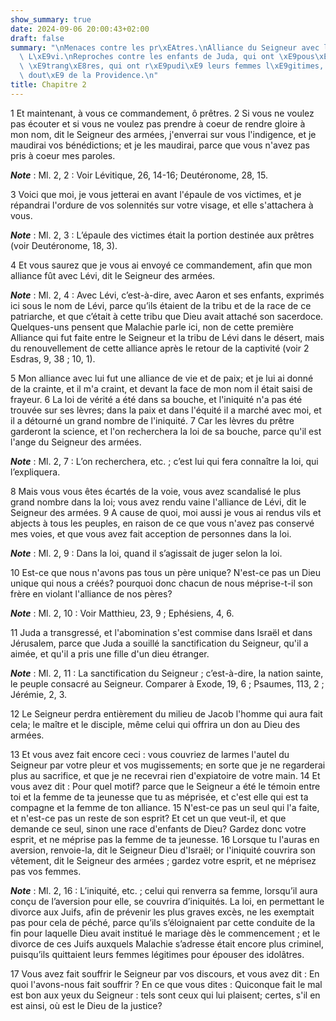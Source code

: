 ```yaml
---
show_summary: true
date: 2024-09-06 20:00:43+02:00
draft: false
summary: "\nMenaces contre les pr\xEAtres.\nAlliance du Seigneur avec la famille de\
  \ L\xE9vi.\nReproches contre les enfants de Juda, qui ont \xE9pous\xE9 des femmes\
  \ \xE9trang\xE8res, qui ont r\xE9pudi\xE9 leurs femmes l\xE9gitimes, et qui ont\
  \ dout\xE9 de la Providence.\n"
title: Chapitre 2
---
```





1 Et maintenant, à vous ce commandement, ô prêtres. 2 Si vous ne voulez pas écouter et si vous ne voulez pas prendre à coeur de rendre gloire à mon nom, dit le Seigneur des armées, j'enverrai sur vous l'indigence, et je maudirai vos bénédictions; et je les maudirai, parce que vous n'avez pas pris à coeur mes paroles.

***Note*** :  Ml. 2, 2 : Voir Lévitique, 26, 14-16; Deutéronome, 28, 15.

3 Voici que moi, je vous jetterai en avant l'épaule de vos victimes, et je répandrai l'ordure de vos solennités sur votre visage, et elle s'attachera à vous.

***Note*** :  Ml. 2, 3 : L’épaule des victimes était la portion destinée aux prêtres (voir Deutéronome, 18, 3).

4 Et vous saurez que je vous ai envoyé ce commandement, afin que mon alliance fût avec Lévi, dit le Seigneur des armées.

***Note*** :  Ml. 2, 4 : Avec Lévi, c’est-à-dire, avec Aaron et ses enfants, exprimés ici sous le nom de Lévi, parce qu’ils étaient de la tribu et de la race de ce patriarche, et que c’était à cette tribu que Dieu avait attaché son sacerdoce. Quelques-uns pensent que Malachie parle ici, non de cette première Alliance qui fut faite entre le Seigneur et la tribu de Lévi dans le désert, mais du renouvellement de cette alliance après le retour de la captivité (voir 2 Esdras, 9, 38 ; 10, 1).

5 Mon alliance avec lui fut une alliance de vie et de paix; et je lui ai donné de la crainte, et il m'a craint, et devant la face de mon nom il était saisi de frayeur. 6 La loi de vérité a été dans sa bouche, et l'iniquité n'a pas été trouvée sur ses lèvres; dans la paix et dans l'équité il a marché avec moi, et il a détourné un grand nombre de l'iniquité. 7 Car les lèvres du prêtre garderont la science, et l'on recherchera la loi de sa bouche, parce qu'il est l'ange du Seigneur des armées.

***Note*** :  Ml. 2, 7 : L’on recherchera, etc. ; c’est lui qui fera connaître la loi, qui l’expliquera.

8 Mais vous vous êtes écartés de la voie, vous avez scandalisé le plus grand nombre dans la loi; vous avez rendu vaine l'alliance de Lévi, dit le Seigneur des armées. 9 A cause de quoi, moi aussi je vous ai rendus vils et abjects à tous les peuples, en raison de ce que vous n'avez pas conservé mes voies, et que vous avez fait acception de personnes dans la loi.

***Note*** :  Ml. 2, 9 : Dans la loi, quand il s’agissait de juger selon la loi.


10 Est-ce que nous n'avons pas tous un père unique? N'est-ce pas un Dieu unique qui nous a créés? pourquoi donc chacun de nous méprise-t-il son frère en violant l'alliance de nos pères?

***Note*** :  Ml. 2, 10 : Voir Matthieu, 23, 9 ; Ephésiens, 4, 6.

11 Juda a transgressé, et l'abomination s'est commise dans Israël et dans Jérusalem, parce que Juda a souillé la sanctification du Seigneur, qu'il a aimée, et qu'il a pris une fille d'un dieu étranger.

***Note*** :  Ml. 2, 11 : La sanctification du Seigneur ; c’est-à-dire, la nation sainte, le peuple consacré au Seigneur. Comparer à Exode, 19, 6 ; Psaumes, 113, 2 ; Jérémie, 2, 3.

12 Le Seigneur perdra entièrement du milieu de Jacob l'homme qui aura fait cela; le maître et le disciple, même celui qui offrira un don au Dieu des armées.


13 Et vous avez fait encore ceci : vous couvriez de larmes l'autel du Seigneur par votre pleur et vos mugissements; en sorte que je ne regarderai plus au sacrifice, et que je ne recevrai rien d'expiatoire de votre main. 14 Et vous avez dit : Pour quel motif? parce que le Seigneur a été le témoin entre toi et la femme de ta jeunesse que tu as méprisée, et c'est elle qui est ta compagne et la femme de ton alliance. 15 N'est-ce pas un seul qui l'a faite, et n'est-ce pas un reste de son esprit? Et cet un que veut-il, et que demande ce seul, sinon une race d'enfants de Dieu? Gardez donc votre esprit, et ne méprise pas la femme de ta jeunesse. 16 Lorsque tu l'auras en aversion, renvoie-la, dit le Seigneur Dieu d'Israël; or l'iniquité couvrira son vêtement, dit le Seigneur des armées ; gardez votre esprit, et ne méprisez pas vos femmes.

***Note*** :  Ml. 2, 16 : L’iniquité, etc. ; celui qui renverra sa femme, lorsqu’il aura conçu de l’aversion pour elle, se couvrira d’iniquités. La loi, en permettant le divorce aux Juifs, afin de prévenir les plus graves excès, ne les exemptait pas pour cela de péché, parce qu’ils s’éloignaient par cette conduite de la fin pour laquelle Dieu avait institué le mariage dès le commencement ; et le divorce de ces Juifs auxquels Malachie s’adresse était encore plus criminel, puisqu’ils quittaient leurs femmes légitimes pour épouser des idolâtres.


17 Vous avez fait souffrir le Seigneur par vos discours, et vous avez dit : En quoi l'avons-nous fait souffrir ? En ce que vous dites : Quiconque fait le mal est bon aux yeux du Seigneur : tels sont ceux qui lui plaisent; certes, s'il en est ainsi, où est le Dieu de la justice?

